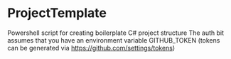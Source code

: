 # ProjectTemplate
Powershell script for creating boilerplate C# project structure
The auth bit assumes that you have an environment variable GITHUB_TOKEN (tokens can be generated via https://github.com/settings/tokens)
